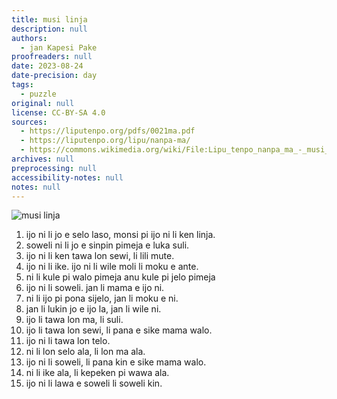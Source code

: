 ```yaml
---
title: musi linja
description: null
authors:
  - jan Kapesi Pake
proofreaders: null
date: 2023-08-24
date-precision: day
tags:
  - puzzle
original: null
license: CC-BY-SA 4.0
sources:
  - https://liputenpo.org/pdfs/0021ma.pdf
  - https://liputenpo.org/lipu/nanpa-ma/
  - https://commons.wikimedia.org/wiki/File:Lipu_tenpo_nanpa_ma_-_musi_linja.png
archives: null
preprocessing: null
accessibility-notes: null
notes: null
---
```


![musi linja](https://upload.wikimedia.org/wikipedia/commons/4/42/Lipu_tenpo_nanpa_ma_-_musi_linja.png)

1. ijo ni li jo e selo laso, monsi pi ijo ni li ken linja.
2. soweli ni li jo e sinpin pimeja e luka suli.
3. ijo ni li ken tawa lon sewi, li lili mute.
4. ijo ni li ike. ijo ni li wile moli li moku e ante.
5. ni li kule pi walo pimeja anu kule pi jelo pimeja
6. ijo ni li soweli. jan li mama e ijo ni.
7. ni li ijo pi pona sijelo, jan li moku e ni.
8. jan li lukin jo e ijo la, jan li wile ni.
9. ijo li tawa lon ma, li suli.
10. ijo li tawa lon sewi, li pana e sike mama walo.
11. ijo ni li tawa lon telo.
12. ni li lon selo ala, li lon ma ala.
13. ijo ni li soweli, li pana kin e sike mama walo.
14. ni li ike ala, li kepeken pi wawa ala.
15. ijo ni li lawa e soweli li soweli kin.